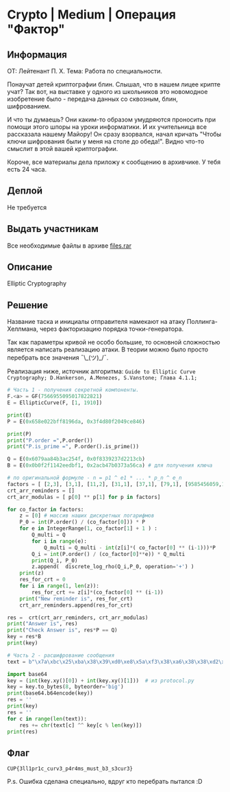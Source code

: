 # Crypto | Medium | Операция "Фактор"

## Информация

ОТ: Лейтенант П. Х.
Тема: Работа по специальности.

Понаучат детей криптографии блин. Слышал, что в нашем лицее крипте учат?
Так вот, на выставке у одного из школьников это новомодное изобретение было - передача данных со сквозным, блин, шифрованием.

И что ты думаешь? Они каким-то образом умудряются проносить при помощи этого шпоры на уроки информатики. И их учительница все рассказала нашему Майору! Он сразу взорвался, начал кричать "Чтобы ключи шифрования были у меня на столе до обеда!". Видно что-то смыслит в этой вашей криптографии.

Короче, все материалы дела приложу к сообщению в архивчике. У тебя есть 24 часа.

## Деплой

Не требуется

## Выдать участникам

Все необходимые файлы в архиве [files.rar](files/files.rar)

## Описание
Elliptic Cryptography

## Решение

Название таска и инициалы отправителя намекают на атаку Поллинга-Хеллмана, через факторизацию порядка точки-генератора.

Так как параметры кривой не особо большие, то основной сложностью является написать реализацию атаки. В теории можно было просто перебрать все значения ¯\\\_(ツ)_/¯.

Реализация ниже, источник алгоритма: `Guide to Elliptic Curve Cryptography; D.Hankerson, A.Menezes, S.Vanstone; Глава 4.1.1;`

```python
# Часть 1 - получения секретной компоненты.
F.<a> = GF(7566955095017822821)
E = EllipticCurve(F, [1, 1910])

print(E)
P = E(0x658e022bff8196da, 0x3f4d80f2049ce846)

print(P)
print("P.order =",P.order())
print("P.is_prime =", P.order().is_prime())

Q = E(0x6079aa84b3ac254f, 0x0f8339237d2213cb)
B = E(0x0b0f2f1142eedbf1, 0x2acb47b0373a56ca) # для получения ключа

# по оригинальной формуле - n = p1 ^ e1 * ... * p_n ^ e_n
factors = [ [2,3], [3,1], [11,2], [31,1], [37,1], [79,1], [9585456059,1]]
crt_arr_reminders = [] 
crt_arr_modulas = [ p[0] ** p[1] for p in factors]

for co_factor in factors:
    z = [0] # массив наших дискретных логарифмов
    P_0 = int(P.order() / (co_factor[0])) * P
    for e in IntegerRange(1, co_factor[1] + 1 ) :
        Q_multi = Q
        for i in range(e):
            Q_multi = Q_multi - int(z[i]*( co_factor[0] ** (i-1)))*P
        Q_i = int(P.order() / (co_factor[0]**e)) * Q_multi 
        print(Q_i, P_0)
        z.append(  discrete_log_rho(Q_i,P_0, operation='+') )
    print(z)
    res_for_crt = 0
    for i in range(1, len(z)):
        res_for_crt += z[i]*(co_factor[0] ** (i-1))
    print("New reminder is", res_for_crt)
    crt_arr_reminders.append(res_for_crt)

res =  crt(crt_arr_reminders, crt_arr_modulas)
print("Answer is", res)
print("Check Answer is", res*P == Q)
key = res*B
print(key)

# Часть 2 - расшифрование сообщения
text = b"\x7a\xbc\x25\xba\x38\x39\xd0\xe8\x5a\xf3\x38\xa6\x38\x38\xd2\xe3\x09\xb6\x26\xbc\x23\x34\xd4\xe3\x4e\xa0\x68\xb2\x2d\x3b\xd8\xad\x44\xb6\x68\xbc\x3e\x29\x93\xa3\x07\xf3\x07\xb7\x60\x70\xdb\xe1\x48\xb4\x69\xff\x0f\x05\xed\xf6\x1a\xbf\x24\xee\x3c\x22\x8c\xee\x76\xb0\x3d\xad\x3a\x63\xe2\xfd\x1d\xa1\x7c\xb2\x3f\x0f\xd0\xf8\x5a\xa7\x17\xbd\x7f\x0f\xce\xbe\x4a\xa6\x3a\xec\x31"

import base64
key = (int(key.xy()[0]) + int(key.xy()[1]))  # из protocol.py
key = key.to_bytes(8, byteorder='big')
print(base64.b64encode(key))
res = ''
print(key)
res = ''
for c in range(len(text)):
    res += chr(text[c] ^^ key[c % len(key)])
print(res)
```

## Флаг

`CUP{3ll1pr1c_curv3_p4r4ms_must_b3_s3cur3}`

P.s. Ошибка сделана специально, вдруг кто перебрать пытался :D